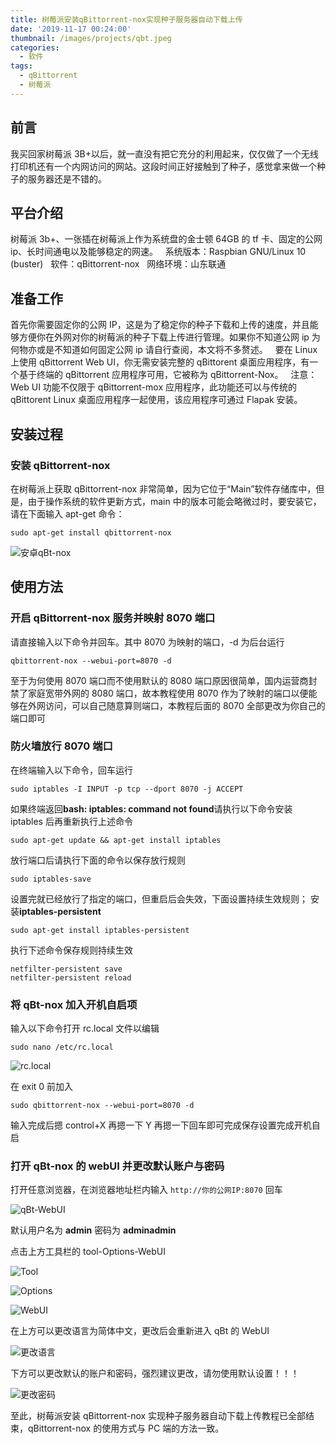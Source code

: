 ```yaml
---
title: 树莓派安装qBittorrent-nox实现种子服务器自动下载上传
date: '2019-11-17 00:24:00'
thumbnail: /images/projects/qbt.jpeg
categories:
  - 软件
tags:
  - qBittorrent
  - 树莓派
---
```


## 前言

我买回家树莓派 3B+以后，就一直没有把它充分的利用起来，仅仅做了一个无线打印机还有一个内网访问的网站。这段时间正好接触到了种子，感觉拿来做一个种子的服务器还是不错的。<!--more-->

## 平台介绍

树莓派 3b+、一张插在树莓派上作为系统盘的金士顿 64GB 的 tf 卡、固定的公网 ip、长时间通电以及能够稳定的网速。
  系统版本：Raspbian GNU/Linux 10 (buster)
  软件：qBittorrent-nox
  网络环境：山东联通

## 准备工作

首先你需要固定你的公网 IP，这是为了稳定你的种子下载和上传的速度，并且能够方便你在外网对你的树莓派的种子下载上传进行管理。如果你不知道公网 ip 为何物亦或是不知道如何固定公网 ip 请自行查阅，本文将不多赘述。
  要在 Linux 上使用 qBittorrent Web UI，你无需安装完整的 qBittorent 桌面应用程序，有一个基于终端的 qBittorrent 应用程序可用，它被称为 qBittorrent-Nox。
  注意：Web UI 功能不仅限于 qBittorrent-mox 应用程序，此功能还可以与传统的 qBittorent Linux 桌面应用程序一起使用，该应用程序可通过 Flapak 安装。

## 安装过程

### 安装 qBittorrent-nox

在树莓派上获取 qBittorrent-nox 非常简单，因为它位于“Main”软件存储库中，但是，由于操作系统的软件更新方式，main 中的版本可能会略微过时，要安装它，请在下面输入 apt-get 命令：

```shell
sudo apt-get install qbittorrent-nox
```

![安卓qBt-nox](https://fp1.fghrsh.net/2020/02/04/f4b82fbb1936712b043a5ea0272a3e63.png!q80.jpeg)

## 使用方法

### 开启 qBittorrent-nox 服务并映射 8070 端口

请直接输入以下命令并回车。其中 8070 为映射的端口，-d 为后台运行

```shell
qbittorrent-nox --webui-port=8070 -d
```

至于为何使用 8070 端口而不使用默认的 8080 端口原因很简单，国内运营商封禁了家庭宽带外网的 8080 端口，故本教程使用 8070 作为了映射的端口以便能够在外网访问，可以自己随意算则端口，本教程后面的 8070 全部更改为你自己的端口即可

### 防火墙放行 8070 端口

在终端输入以下命令，回车运行

```shell
sudo iptables -I INPUT -p tcp --dport 8070 -j ACCEPT
```

如果终端返回**bash: iptables: command not found**请执行以下命令安装 iptables 后再重新执行上述命令

```shell
sudo apt-get update && apt-get install iptables
```

放行端口后请执行下面的命令以保存放行规则

```shell
sudo iptables-save
```

设置完就已经放行了指定的端口，但重启后会失效，下面设置持续生效规则；
安装**iptables-persistent**

```shell
sudo apt-get install iptables-persistent
```

执行下述命令保存规则持续生效

```shell
netfilter-persistent save
netfilter-persistent reload
```

### 将 qBt-nox 加入开机自启项

输入以下命令打开 rc.local 文件以编辑

```shell
sudo nano /etc/rc.local
```

![rc.local](https://fp1.fghrsh.net/2020/02/04/5cea310aaadcc20740841adbf049375f.png!q80.jpeg)

在 exit 0 前加入

```shell
sudo qbittorrent-nox --webui-port=8070 -d
```

输入完成后摁 control+X 再摁一下 Y 再摁一下回车即可完成保存设置完成开机自启

### 打开 qBt-nox 的 webUI 并更改默认账户与密码

打开任意浏览器，在浏览器地址栏内输入 `http://你的公网IP:8070` 回车

![qBt-WebUI](https://fp1.fghrsh.net/2019/11/22/a1c85c6089558f02d212b41de11bfe98.png!q80.jpeg)

默认用户名为 **admin** 密码为 **adminadmin**

点击上方工具栏的 tool-Options-WebUI

![Tool](https://fp1.fghrsh.net/2019/11/22/6d4a904b3384ef641b1eaacc703291bf.png!q80.jpeg)

![Options](https://fp1.fghrsh.net/2019/11/22/c31f466ac8c748c3032434e2b82ef0cc.png!q80.jpeg)

![WebUI](https://fp1.fghrsh.net/2019/11/22/100dc513c296e492d0f7c3a6ed2dc8ec.png!q80.jpeg)

在上方可以更改语言为简体中文，更改后会重新进入 qBt 的 WebUI

![更改语言](https://fp1.fghrsh.net/2019/11/22/6ea7fda7f2aa05c86bb7c1d745dc9ecd.png!q80.jpeg)

下方可以更改默认的账户和密码，强烈建议更改，请勿使用默认设置！！！

![更改密码](https://fp1.fghrsh.net/2019/11/22/ac5f9c550b39aebb1eabb90b7233f09a.png!q80.jpeg)

至此，树莓派安装 qBittorrent-nox 实现种子服务器自动下载上传教程已全部结束，qBittorrent-nox 的使用方式与 PC 端的方法一致。
